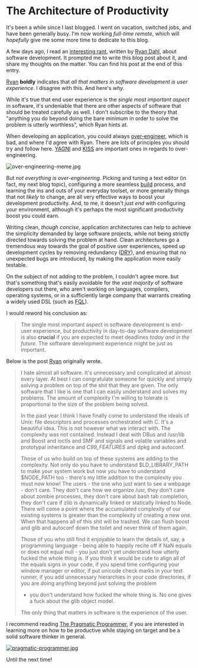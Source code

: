 # The Architecture of Productivity #

It's been a while since I last blogged. I went on vacation, switched jobs, and have been generally busy. I'm now working _full-time remote_, which will _hopefully_ give me some more time to dedicate to this blog.

A few days ago, I read an [interesting rant](https://plus.google.com/116904230181415286707/posts/DnAMAN5sUR8 "His original post"), written by [Ryan Dahl](https://github.com/ry "Ryan Dahl, father of Node.JS"), about software development. It prompted me to write this blog post about it, and share my thoughts on the matter. You can find his post at the end of this entry.

[Ryan](https://github.com/ry "Ryan Dahl") **boldly** indicates that _all that matters in software development is user experience_. I disagree with this. And here's _why_.

While it's true that end user experience is the _single most important aspect_ in software, it's undeniable that there are other aspects of software that should be treated carefully as well. I don't subscribe to the theory that "anything you do beyond doing the bare minimum in order to solve the problem is utterly worthless", which Ryan hints at.

When developing an application, you could always [over-engineer](http://en.wikipedia.org/wiki/Overengineering "Over-engineering definition"), which is bad, and where I'd agree with Ryan. There are lots of principles you should try and follow here. [YAGNI](http://en.wikipedia.org/wiki/You_aren't_gonna_need_it "You ain't gonna need it") and [KISS](http://en.wikipedia.org/wiki/KISS_principle "Keep it simple, stupid") are important ones in regards to over-engineering.

![over-engineering-meme.jpg][1]

But _not everything is over-engineering_. Picking and tuning a text editor (in fact, my next blog topic), configuring a more seamless [build](/search/tagged/build "search posts tagged build") process, and learning the ins and outs of your everyday toolset, or more generally things that not _likely_ to change, are all very effective ways to boost your development productivity. And, to me, it doesn't _just end_ with configuring your environment, although it's perhaps the most significant productivity boost you could earn.

Writing clean, _though concise_, application architectures can help to achieve the simplicity demanded by large software projects, while not being strictly directed towards solving the problem at hand. Clean architectures go a tremendous way towards the goal of positive user experiences, speed up development cycles by removing redundancy ([DRY](http://en.wikipedia.org/wiki/Don't_repeat_yourself)), and ensuring that no unexpected bugs are introduced, by making the application more easily testable.

On the subject of not adding to the problem, I couldn't agree more. but that's something that's easily avoidable for the _vast majority_ of software developers out there, who aren't working on languages, compilers, operating systems, or in a sufficiently large company that warrants creating a widely used DSL (such as [FQL](https://developers.facebook.com/docs/reference/fql/ "Facebook Query Language")).

I would reword his conclusion as:

> The single most important aspect in software development is end-user experience, but productivity in day-to-day software development is also **crucial** if you are expected to meet deadlines _today and in the future_. The software development experience might be just as important.

Below is the post [Ryan](https://github.com/ry "Ryan Dahl") originally wrote.

> I hate almost all software. It's unnecessary and complicated at almost
> every layer. At best I can congratulate someone for quickly and simply
> solving a problem on top of the shit that they are given. The only
> software that I like is one that I can easily understand and solves my
> problems. The amount of complexity I'm willing to tolerate is
> proportional to the size of the problem being solved.
> 
> In the past year I think I have finally come to understand the ideals
> of Unix: file descriptors and processes orchestrated with C. It's a
> beautiful idea. This is not however what we interact with. The
> complexity was not contained. Instead I deal with DBus and /usr/lib
> and Boost and ioctls and SMF and signals and volatile variables and
> prototypal inheritance and _C99_FEATURES_ and dpkg and autoconf.
> 
> Those of us who build on top of these systems are adding to the
> complexity. Not only do you have to understand $LD_LIBRARY_PATH to
> make your system work but now you have to understand $NODE_PATH too -
> there's my little addition to the complexity you must now know! The
> users - the one who just want to see a webpage - don't care. They
> don't care how we organize /usr, they don't care about zombie
> processes, they don't care about bash tab completion, they don't care
> if zlib is dynamically linked or statically linked to Node. There will
> come a point where the accumulated complexity of our existing systems
> is greater than the complexity of creating a new one. When that
> happens all of this shit will be trashed. We can flush boost and glib
> and autoconf down the toilet and never think of them again.
> 
> Those of you who still find it enjoyable to learn the details of, say,
> a programming language - being able to happily recite off if NaN
> equals or does not equal null - you just don't yet understand how
> utterly fucked the whole thing is. If you think it would be cute to
> align all of the equals signs in your code, if you spend time
> configuring your window manager or editor, if put unicode check marks
> in your test runner, if you add unnecessary hierarchies in your code
> directories, if you are doing anything beyond just solving the problem
> - you don't understand how fucked the whole thing is. No one gives a fuck about the glib object model.
> 
> The only thing that matters in software is the experience of the user.

I recommend reading [The Pragmatic Programmer](http://www.amazon.com/dp/020161622X "The Pragmatic Programmer on Amazon"), if you are interested in learning more on how to be productive while staying on target and be a solid software thinker in general.

[![pragmatic-programmer.jpg][2]](http://www.amazon.com/dp/020161622X "The Pragmatic Programmer on Amazon")

Until the next time!

  [1]: http://i.imgur.com/JPsizDt.jpg "Over-engineering is bad"
  [2]: http://i.imgur.com/3W9BJTe.jpg
